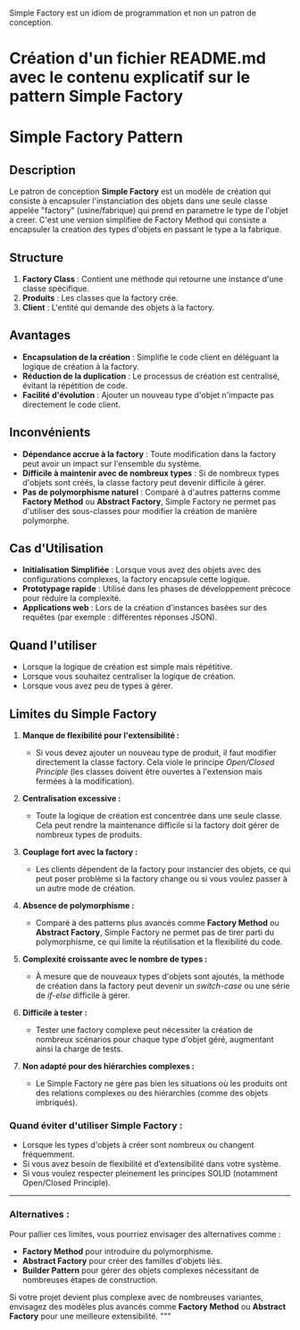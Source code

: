 Simple Factory est un idiom de programmation et non un patron de conception.

# Création d'un fichier README.md avec le contenu explicatif sur le pattern Simple Factory

# Simple Factory Pattern

## Description

Le patron de conception **Simple Factory** est un modèle de création qui consiste à encapsuler l'instanciation des objets dans une seule classe appelée "factory" (usine/fabrique) qui prend en parametre le type de l'objet a creer.
C'est une version simplifiee de Factory Method
qui consiste a encapsuler la creation des types 
d'objets en passant le type a la fabrique.

## Structure
1. **Factory Class** : Contient une méthode qui retourne une instance d'une classe spécifique.
2. **Produits** : Les classes que la factory crée.
3. **Client** : L'entité qui demande des objets à la factory.

## Avantages
- **Encapsulation de la création** : Simplifie le code client en déléguant la logique de création à la factory.
- **Réduction de la duplication** : Le processus de création est centralisé, évitant la répétition de code.
- **Facilité d'évolution** : Ajouter un nouveau type d'objet n'impacte pas directement le code client.

## Inconvénients
- **Dépendance accrue à la factory** : Toute modification dans la factory peut avoir un impact sur l'ensemble du système.
- **Difficile à maintenir avec de nombreux types** : Si de nombreux types d'objets sont créés, la classe factory peut devenir difficile à gérer.
- **Pas de polymorphisme naturel** : Comparé à d'autres patterns comme **Factory Method** ou **Abstract Factory**, Simple Factory ne permet pas d'utiliser des sous-classes pour modifier la création de manière polymorphe.

## Cas d'Utilisation
- **Initialisation Simplifiée** : Lorsque vous avez des objets avec des configurations complexes, la factory encapsule cette logique.
- **Prototypage rapide** : Utilisé dans les phases de développement précoce pour réduire la complexité.
- **Applications web** : Lors de la création d'instances basées sur des requêtes (par exemple : différentes réponses JSON).

## Quand l'utiliser
- Lorsque la logique de création est simple mais répétitive.
- Lorsque vous souhaitez centraliser la logique de création.
- Lorsque vous avez peu de types à gérer.



## Limites du Simple Factory

1. **Manque de flexibilité pour l'extensibilité :**
    - Si vous devez ajouter un nouveau type de produit, il faut modifier directement la classe factory. Cela viole le principe *Open/Closed Principle* (les classes doivent être ouvertes à l'extension mais fermées à la modification).

2. **Centralisation excessive :**
    - Toute la logique de création est concentrée dans une seule classe. Cela peut rendre la maintenance difficile si la factory doit gérer de nombreux types de produits.

3. **Couplage fort avec la factory :**
    - Les clients dépendent de la factory pour instancier des objets, ce qui peut poser problème si la factory change ou si vous voulez passer à un autre mode de création.

4. **Absence de polymorphisme :**
    - Comparé à des patterns plus avancés comme **Factory Method** ou **Abstract Factory**, Simple Factory ne permet pas de tirer parti du polymorphisme, ce qui limite la réutilisation et la flexibilité du code.

5. **Complexité croissante avec le nombre de types :**
    - À mesure que de nouveaux types d'objets sont ajoutés, la méthode de création dans la factory peut devenir un *switch-case* ou une série de *if-else* difficile à gérer.

6. **Difficile à tester :**
    - Tester une factory complexe peut nécessiter la création de nombreux scénarios pour chaque type d'objet géré, augmentant ainsi la charge de tests.

7. **Non adapté pour des hiérarchies complexes :**
    - Le Simple Factory ne gère pas bien les situations où les produits ont des relations complexes ou des hiérarchies (comme des objets imbriqués).

### Quand éviter d'utiliser Simple Factory :
- Lorsque les types d'objets à créer sont nombreux ou changent fréquemment.
- Si vous avez besoin de flexibilité et d’extensibilité dans votre système.
- Si vous voulez respecter pleinement les principes SOLID (notamment Open/Closed Principle).

---

### Alternatives :
Pour pallier ces limites, vous pourriez envisager des alternatives comme :
- **Factory Method** pour introduire du polymorphisme.
- **Abstract Factory** pour créer des familles d'objets liés.
- **Builder Pattern** pour gérer des objets complexes nécessitant de nombreuses étapes de construction.

Si votre projet devient plus complexe avec de nombreuses variantes, envisagez des modèles plus avancés comme **Factory Method** ou **Abstract Factory** pour une meilleure extensibilité.
"""
